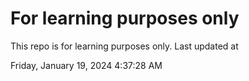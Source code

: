 # For learning purposes only
This repo is for learning purposes only.
Last updated at

Friday, January 19, 2024 4:37:28 AM

